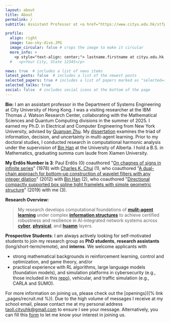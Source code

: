 ```yaml
---
layout: about
title: About
permalink: /
subtitle: Assistant Professor at <a href="https://www.cityu.edu.hk/stfprofile/taoli56.htm"> City University of Hong Kong </a>.

profile:
  align: right
  image: tao-sky-dive.JPG
  image_circular: false # crops the image to make it circular
  more_info: >
    <p style="text-align: center;"> lastname.firstname at cityu.edu.hk </p>
  #   <p>Your City, State 12345</p>

news: true  # includes a list of news items
latest_posts: false  # includes a list of the newest posts
selected_papers: true # includes a list of papers marked as "selected={true}"
selected_talks: true
social: false  # includes social icons at the bottom of the page
---
```


**Bio:** I am an assistant professor in the Department of Systems Engineering at City University of Hong Kong. I was a visiting researcher at the IBM Thomas J. Watson Research Center, collaborating with the Mathematical Sciences and Quantum Computing divisions in the summer of 2025. I earned my Ph.D. in Electrical and Computer Engineering from New York University, advised by [Quanyan Zhu](https://wp.nyu.edu/quanyan/). My [dissertation](https://www.proquest.com/dissertations-theses/computational-foundations-multi-agent-learning/docview/3213716172/se-2) examines the triad of information, decision, and uncertainty in multi-agent learning. Prior to my doctoral studies, I conducted research in computational harmonic analysis under the supervision of [Bin Han](https://sites.ualberta.ca/~bhan/) at the University of Alberta. I hold a B.S. in Mathematics, graduating summa cum laude from Xiamen University.

**My Erdős Number is 3**: Paul Erdős (0) coauthored "[On chagnes of signs in infinite series](https://doi.org/10.1007/bf01904853)" (1978) with [Charles K. Chui](https://scholar.google.com/citations?user=2wSd9-MAAAAJ&hl=en) (1), who coauthored "[A dual-chain approach for bottom–up construction of wavelet filters with any integer dilation](https://doi.org/10.1016/j.acha.2011.11.004)" (2012) with [Bin Han](https://scholar.google.com/citations?user=HB3YA4gAAAAJ&hl=en)  (2), who coauthored "[Directional compactly supported box spline tight framelets with simple geometric structure](https://doi.org/10.1016/j.aml.2018.12.016)" (2019) with me (3).

**Research Overview:** 
> My research develops computational foundations of **[mulit-agent learning](https://ieeexplore.ieee.org/abstract/document/9833086/)** under complex **[information structures](https://www.sciencedirect.com/science/article/abs/pii/S1367578822000086)** to achieve certified robustness and resilience in AI-integrated network systems across **[cyber](https://ieeexplore.ieee.org/abstract/document/10955193)**, **[physical](https://ieeexplore.ieee.org/abstract/document/11153748)**, and **[huamn](https://ieeexplore.ieee.org/document/11091502)** layers.


**Prospective Students**: I am always actively looking for self-motivated students to join my research group as **PhD students**, **research assistants** (long/short-term/remote), and **interns**. We welcome applicants with 
- strong mathematical backgrounds in reinforcement learning, control and optimization, and game theory, and/or 
- practical experience with RL algorithms, large language models (foundation models), and simulation platforms in cybersecurity (e.g., those included in this [repo](https://github.com/Limmen/awesome-rl-for-cybersecurity?tab=readme-ov-file#-environments)), vehicular, and traffic simulation (e.g., CARLA and SUMO).

For more information on joining us, please check out the [openings]({% link _pages/recruit.md %}). Due to the high volume of messages I receive at my school email, please contact me at my personal address [taoli.cityuhk@gmail.com](mailto:taoli.cityuhk@gmail.com) to ensure I see your message. Alternatively, you can fill this [form](https://forms.office.com/r/HYGM7Nt8vh?origin=lprLink) to let me know your interest in joining us.


